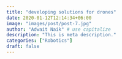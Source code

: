 ```yaml
---
title: "developing solutions for drones"
date: 2020-01-12T12:14:34+06:00
image: "images/post/post-7.jpg"
author: "Adwait Naik" # use capitalize
description: "This is meta description."
categories: ["Robotics"]
draft: false
---
```

